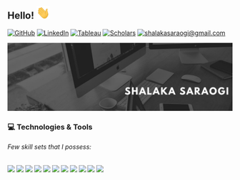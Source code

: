 ## Hello! <img src="https://raw.githubusercontent.com/shalakasaraogi/shalakasaraogi/master/wave.gif" width="30px">

<p>
     <a href="https://github.com/shalakasaraogi"><img src="https://img.shields.io/badge/GitHub--_.svg?style=social&logo=github" alt="GitHub"></a>
     <a href="https://www.linkedin.com/in/shalaka-saraogi"><img src="https://img.shields.io/badge/LinkedIn--_.svg?style=social&logo=linkedin" alt="LinkedIn"></a>
     <a href="https://public.tableau.com/profile/vizze.ss"><img src="https://img.shields.io/badge/Tableau Public--_.svg?style=social&logo=tableau" alt= "Tableau"></a>   
     <a href="#" target="_blank"> <img src="https://img.shields.io/badge/Scholar--_.svg?style=social&logo=google-scholar" alt="Scholars"></a>
     <a href="mailto:shalakasaraogi@gmail.com"><img src="https://img.shields.io/badge/Gmail--_.svg?style=social&logo=gmail" title="shalakasaraogi@gmail.com"></a>
</p>

![Header](https://raw.githubusercontent.com/shalakasaraogi/shalakasaraogi/master/header.jpg "Header")

### :computer: Technologies & Tools  

###### Few skill sets that I possess:  

![](https://img.shields.io/badge/Code-Python-informational?style=flat&logo=python&logoColor=white&color=5ea4e7)
![](https://img.shields.io/badge/Code-R-informational?style=flat&logo=RStudio&logoColor=white&color=5ea4e7)
![](https://img.shields.io/badge/Code&nbsp;|&nbsp;Database-MS&nbsp;SQL-informational?style=flat&logo=Mysql&logoColor=white&color=5ea4e7)
![](https://img.shields.io/badge/Code-MATLAB-informational?style=flat&logo=MathWorks&logoColor=white&color=5ea4e7)
![](https://img.shields.io/badge/Editor-IntelliJ_IDEA-informational?style=flat&logo=intellij-idea&logoColor=white&color=5ea4e7)
![](https://img.shields.io/badge/Visualization&nbsp;Tools-Tableau-informational?style=flat&logo=Tableau&logoColor=white&color=5ea4e7)
![](https://img.shields.io/badge/Tools-Jupyter&nbsp;Notebook-informational?style=flat&logo=Jupyter&logoColor=white&color=5ea4e7)
![](https://img.shields.io/badge/Tools-RStudio-informational?style=flat&logo=RStudio&logoColor=white&color=5ea4e7)
![](https://img.shields.io/badge/Tools-GitHub-informational?style=flat&logo=GitHub&logoColor=white&color=5ea4e7)
![](https://img.shields.io/badge/Tools-MS&nbsp;SQL&nbsp;Server&nbsp;Managemant&nbsp;Studio-informational?style=flat&logo=Mysql&logoColor=white&color=5ea4e7)
![](https://img.shields.io/badge/Tools-MS&nbsp;Office&nbsp;Suite-informational?style=flat&logo=Microsoft&logoColor=white&color=5ea4e7)

<!--
**shalakasaraogi/shalakasaraogi** is a ✨ _special_ ✨ repository because its `README.md` (this file) appears on your GitHub profile.

Here are some ideas to get you started:

- 🔭 I’m currently working on ...
- 🌱 I’m currently learning ...
- 👯 I’m looking to collaborate on ...
- 🤔 I’m looking for help with ...
- 💬 Ask me about ...
- 📫 How to reach me: ...
- 😄 Pronouns: ...
- ⚡ Fun fact: ...
-->

